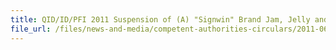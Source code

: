 ```yaml
---
title: QID/ID/PFI 2011 Suspension of (A) "Signwin" Brand Jam, Jelly and Pudding from Taiwan and (B) Fruit Juice Concentrates Manufactured by "Chen En Food Product Enterprise Co" and "Feng Sheng Food Company" from Taiwan 
file_url: /files/news-and-media/competent-authorities-circulars/2011-06-13-CA.pdf
---
```

